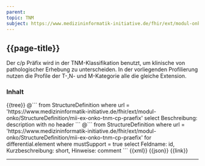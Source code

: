 ```yaml
---
parent: 
topic: TNM
subject: https://www.medizininformatik-initiative.de/fhir/ext/modul-onko/StructureDefinition/mii-ex-onko-tnm-cp-praefix
---
```


## {{page-title}}

Der c/p Präfix wird in der TNM-Klassifikation benutzt, um klinische von pathologischer Erhebung zu unterscheiden. 
In der vorliegenden Profilierung nutzen die Profile der T-,N- und M-Kategorie alle die gleiche Extension. 

### Inhalt

<tabs>
  <tab title="Darstellung">{{tree}}</tab>
  <tab title="Beschreibung"> 
        @```
        from
	        StructureDefinition
        where
	        url = 'https://www.medizininformatik-initiative.de/fhir/ext/modul-onko/StructureDefinition/mii-ex-onko-tnm-cp-praefix'
        select
	        Beschreibung: description
        with
            no header
        ```
        @```
        from 
            StructureDefinition 
        where 
            url = 'https://www.medizininformatik-initiative.de/fhir/ext/modul-onko/StructureDefinition/mii-ex-onko-tnm-cp-praefix' 
        for 
            differential.element 
            where 
                mustSupport = true 
            select Feldname: id, Kurzbeschreibung: short, Hinweise: comment
        ```
  </tab>
  <tab title="XML">{{xml}}</tab>
  <tab title="JSON">{{json}}</tab>
  <tab title="Link">{{link}}</tab>
</tabs>

---

